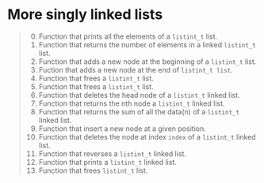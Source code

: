 # More singly linked lists
>
> 0. Function that prints all the elements of a `listint_t` list.
> 1. Function that returns the number of elements in a linked `listint_t` list.
> 2. Function that adds a new node at the beginning of a `listint_t` list.
> 3. Fuction that adds a new node at the end of `listint_t list`.
> 4. Function that frees a `listint_t` list.
> 5. Function that frees a `listint_t` list.
> 6. Function that deletes the head node of a `listint_t` linked list.
> 7. Function that returns the nth node a `listint_t` linked list.
> 8. Function that returns the sum of all the data(n) of a `listint_t` linked list.
> 9. Function that insert a new node at a given position.
> 10. Function that deletes the node at index `index` of a `listint_t` linked list.
> 11. Function that reverses a `listint_t` linked list.
> 12. Function that prints a `listint_t` linked list.
> 13. Function that frees `listint_t` list.
